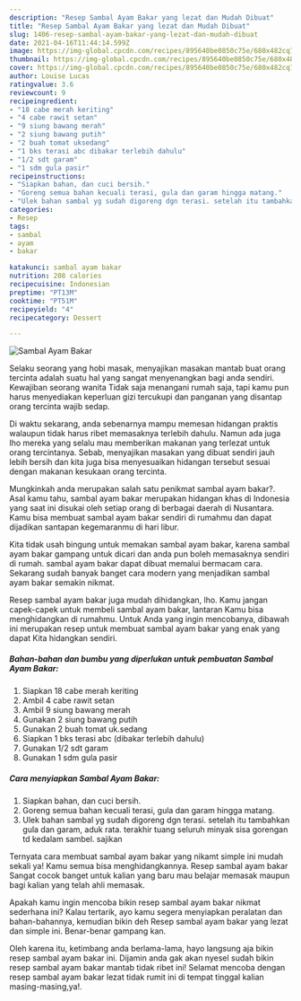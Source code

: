 ```yaml
---
description: "Resep Sambal Ayam Bakar yang lezat dan Mudah Dibuat"
title: "Resep Sambal Ayam Bakar yang lezat dan Mudah Dibuat"
slug: 1406-resep-sambal-ayam-bakar-yang-lezat-dan-mudah-dibuat
date: 2021-04-16T11:44:14.599Z
image: https://img-global.cpcdn.com/recipes/895640be0850c75e/680x482cq70/sambal-ayam-bakar-foto-resep-utama.jpg
thumbnail: https://img-global.cpcdn.com/recipes/895640be0850c75e/680x482cq70/sambal-ayam-bakar-foto-resep-utama.jpg
cover: https://img-global.cpcdn.com/recipes/895640be0850c75e/680x482cq70/sambal-ayam-bakar-foto-resep-utama.jpg
author: Louise Lucas
ratingvalue: 3.6
reviewcount: 9
recipeingredient:
- "18 cabe merah keriting"
- "4 cabe rawit setan"
- "9 siung bawang merah"
- "2 siung bawang putih"
- "2 buah tomat uksedang"
- "1 bks terasi abc dibakar terlebih dahulu"
- "1/2 sdt garam"
- "1 sdm gula pasir"
recipeinstructions:
- "Siapkan bahan, dan cuci bersih."
- "Goreng semua bahan kecuali terasi, gula dan garam hingga matang."
- "Ulek bahan sambal yg sudah digoreng dgn terasi. setelah itu tambahkan gula dan garam, aduk rata. terakhir tuang seluruh minyak sisa gorengan td kedalam sambel. sajikan"
categories:
- Resep
tags:
- sambal
- ayam
- bakar

katakunci: sambal ayam bakar 
nutrition: 208 calories
recipecuisine: Indonesian
preptime: "PT13M"
cooktime: "PT51M"
recipeyield: "4"
recipecategory: Dessert

---
```



![Sambal Ayam Bakar](https://img-global.cpcdn.com/recipes/895640be0850c75e/680x482cq70/sambal-ayam-bakar-foto-resep-utama.jpg)

Selaku seorang yang hobi masak, menyajikan masakan mantab buat orang tercinta adalah suatu hal yang sangat menyenangkan bagi anda sendiri. Kewajiban seorang  wanita Tidak saja menangani rumah saja, tapi kamu pun harus menyediakan keperluan gizi tercukupi dan panganan yang disantap orang tercinta wajib sedap.

Di waktu  sekarang, anda sebenarnya mampu memesan hidangan praktis walaupun tidak harus ribet memasaknya terlebih dahulu. Namun ada juga lho mereka yang selalu mau memberikan makanan yang terlezat untuk orang tercintanya. Sebab, menyajikan masakan yang dibuat sendiri jauh lebih bersih dan kita juga bisa menyesuaikan hidangan tersebut sesuai dengan makanan kesukaan orang tercinta. 



Mungkinkah anda merupakan salah satu penikmat sambal ayam bakar?. Asal kamu tahu, sambal ayam bakar merupakan hidangan khas di Indonesia yang saat ini disukai oleh setiap orang di berbagai daerah di Nusantara. Kamu bisa membuat sambal ayam bakar sendiri di rumahmu dan dapat dijadikan santapan kegemaranmu di hari libur.

Kita tidak usah bingung untuk memakan sambal ayam bakar, karena sambal ayam bakar gampang untuk dicari dan anda pun boleh memasaknya sendiri di rumah. sambal ayam bakar dapat dibuat memalui bermacam cara. Sekarang sudah banyak banget cara modern yang menjadikan sambal ayam bakar semakin nikmat.

Resep sambal ayam bakar juga mudah dihidangkan, lho. Kamu jangan capek-capek untuk membeli sambal ayam bakar, lantaran Kamu bisa menghidangkan di rumahmu. Untuk Anda yang ingin mencobanya, dibawah ini merupakan resep untuk membuat sambal ayam bakar yang enak yang dapat Kita hidangkan sendiri.

<!--inarticleads1-->

##### Bahan-bahan dan bumbu yang diperlukan untuk pembuatan Sambal Ayam Bakar:

1. Siapkan 18 cabe merah keriting
1. Ambil 4 cabe rawit setan
1. Ambil 9 siung bawang merah
1. Gunakan 2 siung bawang putih
1. Gunakan 2 buah tomat uk.sedang
1. Siapkan 1 bks terasi abc (dibakar terlebih dahulu)
1. Gunakan 1/2 sdt garam
1. Gunakan 1 sdm gula pasir




<!--inarticleads2-->

##### Cara menyiapkan Sambal Ayam Bakar:

1. Siapkan bahan, dan cuci bersih.
1. Goreng semua bahan kecuali terasi, gula dan garam hingga matang.
1. Ulek bahan sambal yg sudah digoreng dgn terasi. setelah itu tambahkan gula dan garam, aduk rata. terakhir tuang seluruh minyak sisa gorengan td kedalam sambel. sajikan




Ternyata cara membuat sambal ayam bakar yang nikamt simple ini mudah sekali ya! Kamu semua bisa menghidangkannya. Resep sambal ayam bakar Sangat cocok banget untuk kalian yang baru mau belajar memasak maupun bagi kalian yang telah ahli memasak.

Apakah kamu ingin mencoba bikin resep sambal ayam bakar nikmat sederhana ini? Kalau tertarik, ayo kamu segera menyiapkan peralatan dan bahan-bahannya, kemudian bikin deh Resep sambal ayam bakar yang lezat dan simple ini. Benar-benar gampang kan. 

Oleh karena itu, ketimbang anda berlama-lama, hayo langsung aja bikin resep sambal ayam bakar ini. Dijamin anda gak akan nyesel sudah bikin resep sambal ayam bakar mantab tidak ribet ini! Selamat mencoba dengan resep sambal ayam bakar lezat tidak rumit ini di tempat tinggal kalian masing-masing,ya!.

